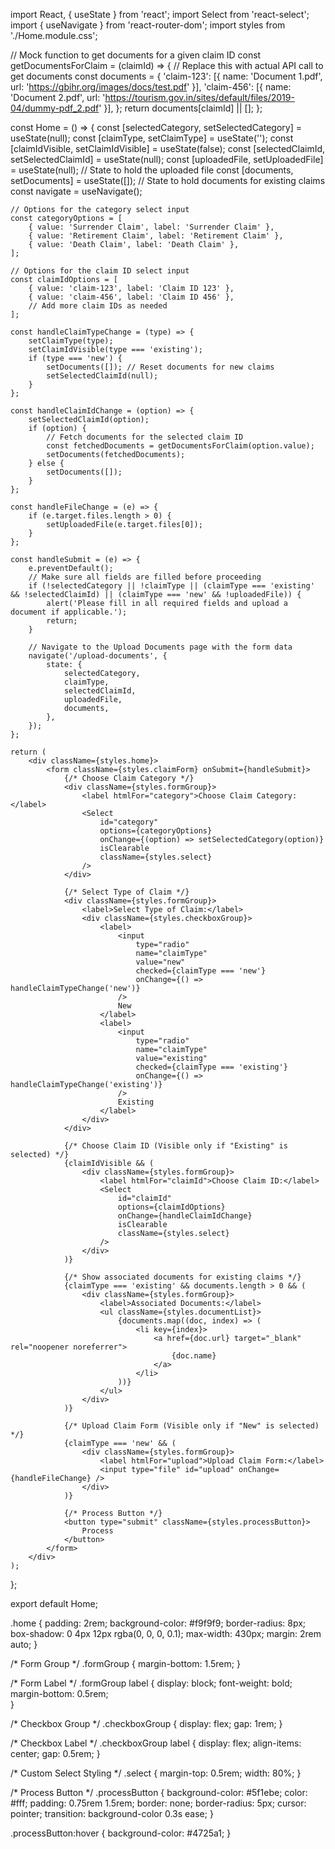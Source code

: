 import React, { useState } from 'react';
import Select from 'react-select';
import { useNavigate } from 'react-router-dom';
import styles from './Home.module.css';

// Mock function to get documents for a given claim ID
const getDocumentsForClaim = (claimId) => {
    // Replace this with actual API call to get documents
    const documents = {
        'claim-123': [{ name: 'Document 1.pdf', url: 'https://gbihr.org/images/docs/test.pdf' }],
        'claim-456': [{ name: 'Document 2.pdf', url: 'https://tourism.gov.in/sites/default/files/2019-04/dummy-pdf_2.pdf' }],
    };
    return documents[claimId] || [];
};

const Home = () => {
    const [selectedCategory, setSelectedCategory] = useState(null);
    const [claimType, setClaimType] = useState('');
    const [claimIdVisible, setClaimIdVisible] = useState(false);
    const [selectedClaimId, setSelectedClaimId] = useState(null);
    const [uploadedFile, setUploadedFile] = useState(null); // State to hold the uploaded file
    const [documents, setDocuments] = useState([]); // State to hold documents for existing claims
    const navigate = useNavigate();

    // Options for the category select input
    const categoryOptions = [
        { value: 'Surrender Claim', label: 'Surrender Claim' },
        { value: 'Retirement Claim', label: 'Retirement Claim' },
        { value: 'Death Claim', label: 'Death Claim' },
    ];

    // Options for the claim ID select input
    const claimIdOptions = [
        { value: 'claim-123', label: 'Claim ID 123' },
        { value: 'claim-456', label: 'Claim ID 456' },
        // Add more claim IDs as needed
    ];

    const handleClaimTypeChange = (type) => {
        setClaimType(type);
        setClaimIdVisible(type === 'existing');
        if (type === 'new') {
            setDocuments([]); // Reset documents for new claims
            setSelectedClaimId(null);
        }
    };

    const handleClaimIdChange = (option) => {
        setSelectedClaimId(option);
        if (option) {
            // Fetch documents for the selected claim ID
            const fetchedDocuments = getDocumentsForClaim(option.value);
            setDocuments(fetchedDocuments);
        } else {
            setDocuments([]);
        }
    };

    const handleFileChange = (e) => {
        if (e.target.files.length > 0) {
            setUploadedFile(e.target.files[0]);
        }
    };

    const handleSubmit = (e) => {
        e.preventDefault();
        // Make sure all fields are filled before proceeding
        if (!selectedCategory || !claimType || (claimType === 'existing' && !selectedClaimId) || (claimType === 'new' && !uploadedFile)) {
            alert('Please fill in all required fields and upload a document if applicable.');
            return;
        }

        // Navigate to the Upload Documents page with the form data
        navigate('/upload-documents', {
            state: {
                selectedCategory,
                claimType,
                selectedClaimId,
                uploadedFile,
                documents,
            },
        });
    };

    return (
        <div className={styles.home}>
            <form className={styles.claimForm} onSubmit={handleSubmit}>
                {/* Choose Claim Category */}
                <div className={styles.formGroup}>
                    <label htmlFor="category">Choose Claim Category:</label>
                    <Select
                        id="category"
                        options={categoryOptions}
                        onChange={(option) => setSelectedCategory(option)}
                        isClearable
                        className={styles.select}
                    />
                </div>

                {/* Select Type of Claim */}
                <div className={styles.formGroup}>
                    <label>Select Type of Claim:</label>
                    <div className={styles.checkboxGroup}>
                        <label>
                            <input
                                type="radio"
                                name="claimType"
                                value="new"
                                checked={claimType === 'new'}
                                onChange={() => handleClaimTypeChange('new')}
                            />
                            New
                        </label>
                        <label>
                            <input
                                type="radio"
                                name="claimType"
                                value="existing"
                                checked={claimType === 'existing'}
                                onChange={() => handleClaimTypeChange('existing')}
                            />
                            Existing
                        </label>
                    </div>
                </div>

                {/* Choose Claim ID (Visible only if "Existing" is selected) */}
                {claimIdVisible && (
                    <div className={styles.formGroup}>
                        <label htmlFor="claimId">Choose Claim ID:</label>
                        <Select
                            id="claimId"
                            options={claimIdOptions}
                            onChange={handleClaimIdChange}
                            isClearable
                            className={styles.select}
                        />
                    </div>
                )}

                {/* Show associated documents for existing claims */}
                {claimType === 'existing' && documents.length > 0 && (
                    <div className={styles.formGroup}>
                        <label>Associated Documents:</label>
                        <ul className={styles.documentList}>
                            {documents.map((doc, index) => (
                                <li key={index}>
                                    <a href={doc.url} target="_blank" rel="noopener noreferrer">
                                        {doc.name}
                                    </a>
                                </li>
                            ))}
                        </ul>
                    </div>
                )}

                {/* Upload Claim Form (Visible only if "New" is selected) */}
                {claimType === 'new' && (
                    <div className={styles.formGroup}>
                        <label htmlFor="upload">Upload Claim Form:</label>
                        <input type="file" id="upload" onChange={handleFileChange} />
                    </div>
                )}

                {/* Process Button */}
                <button type="submit" className={styles.processButton}>
                    Process
                </button>
            </form>
        </div>
    );
};

export default Home;

.home {
    padding: 2rem;
    background-color: #f9f9f9;
    border-radius: 8px;
    box-shadow: 0 4px 12px rgba(0, 0, 0, 0.1);
    max-width: 430px;
    margin: 2rem auto;
}

/* Form Group */
.formGroup {
    margin-bottom: 1.5rem;
}

/* Form Label */
.formGroup label {
    display: block;
    font-weight: bold;
    margin-bottom: 0.5rem;    
}

/* Checkbox Group */
.checkboxGroup {
    display: flex;
    gap: 1rem;
}

/* Checkbox Label */
.checkboxGroup label {
    display: flex;
    align-items: center;
    gap: 0.5rem;
}

/* Custom Select Styling */
.select {
    margin-top: 0.5rem;
    width: 80%;
}

/* Process Button */
.processButton {
    background-color: #5f1ebe;
    color: #fff;
    padding: 0.75rem 1.5rem;
    border: none;
    border-radius: 5px;
    cursor: pointer;
    transition: background-color 0.3s ease;
}

.processButton:hover {
    background-color: #4725a1;
}
